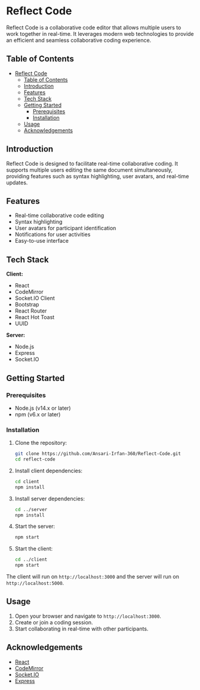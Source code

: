 # Reflect Code

Reflect Code is a collaborative code editor that allows multiple users to work together in real-time. It leverages modern web technologies to provide an efficient and seamless collaborative coding experience.

## Table of Contents

- [Reflect Code](#reflect-code)
  - [Table of Contents](#table-of-contents)
  - [Introduction](#introduction)
  - [Features](#features)
  - [Tech Stack](#tech-stack)
  - [Getting Started](#getting-started)
    - [Prerequisites](#prerequisites)
    - [Installation](#installation)
  - [Usage](#usage)
  - [Acknowledgements](#acknowledgements)

## Introduction

Reflect Code is designed to facilitate real-time collaborative coding. It supports multiple users editing the same document simultaneously, providing features such as syntax highlighting, user avatars, and real-time updates.

## Features

- Real-time collaborative code editing
- Syntax highlighting
- User avatars for participant identification
- Notifications for user activities
- Easy-to-use interface

## Tech Stack

**Client:**

- React
- CodeMirror
- Socket.IO Client
- Bootstrap
- React Router
- React Hot Toast
- UUID

**Server:**

- Node.js
- Express
- Socket.IO

## Getting Started

### Prerequisites

- Node.js (v14.x or later)
- npm (v6.x or later)

### Installation

1. Clone the repository:

    ```sh
    git clone https://github.com/Ansari-Irfan-360/Reflect-Code.git
    cd reflect-code
    ```

2. Install client dependencies:

    ```sh
    cd client
    npm install
    ```

3. Install server dependencies:

    ```sh
    cd ../server
    npm install
    ```

4. Start the server:

    ```sh
    npm start
    ```

5. Start the client:

    ```sh
    cd ../client
    npm start
    ```

The client will run on `http://localhost:3000` and the server will run on `http://localhost:5000`.

## Usage

1. Open your browser and navigate to `http://localhost:3000`.
2. Create or join a coding session.
3. Start collaborating in real-time with other participants.

## Acknowledgements

- [React](https://reactjs.org/)
- [CodeMirror](https://codemirror.net/)
- [Socket.IO](https://socket.io/)
- [Express](https://expressjs.com/)
